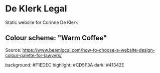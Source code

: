 # De Klerk Legal
Static website for Corinne De Klerk

## Colour scheme: "Warm Coffee"
Source: https://www.beamlocal.com/how-to-choose-a-website-design-colour-palette-for-lawyers/

background: #F1EDEC
highlight: #CD5F3A
dark: #41342E
